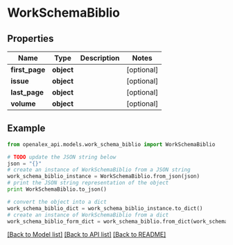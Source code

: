 # WorkSchemaBiblio


## Properties
Name | Type | Description | Notes
------------ | ------------- | ------------- | -------------
**first_page** | **object** |  | [optional] 
**issue** | **object** |  | [optional] 
**last_page** | **object** |  | [optional] 
**volume** | **object** |  | [optional] 

## Example

```python
from openalex_api.models.work_schema_biblio import WorkSchemaBiblio

# TODO update the JSON string below
json = "{}"
# create an instance of WorkSchemaBiblio from a JSON string
work_schema_biblio_instance = WorkSchemaBiblio.from_json(json)
# print the JSON string representation of the object
print WorkSchemaBiblio.to_json()

# convert the object into a dict
work_schema_biblio_dict = work_schema_biblio_instance.to_dict()
# create an instance of WorkSchemaBiblio from a dict
work_schema_biblio_form_dict = work_schema_biblio.from_dict(work_schema_biblio_dict)
```
[[Back to Model list]](../README.md#documentation-for-models) [[Back to API list]](../README.md#documentation-for-api-endpoints) [[Back to README]](../README.md)


